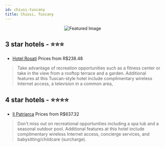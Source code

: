 ```yaml
---
id: chiusi-tuscany
title: Chiusi, Tuscany
---
```


<center><img src="https://i.travelapi.com/hotels/1000000/530000/529800/529800/6981b186_z.jpg" alt="Featured Image" /></center>


##  3 star hotels - ⭐️⭐️⭐️

-    [Hotel Rosati](https://us.hurb.com/hotels/chiusi/hotel-rosati-JNP-JP352066?cmp=18055) Prices from R$238.48
   > Take advantage of recreation opportunities such as a fitness center or take in the view from a rooftop terrace and a garden. Additional features at this Tuscan-style hotel include complimentary wireless Internet access, a television in a common area,

##  4 star hotels - ⭐️⭐️⭐️⭐️

-    [Il Patriarca](https://us.hurb.com/hotels/chiusi/il-patriarca-JNP-JP973242?cmp=18055) Prices from R$637.32
   > Don't miss out on recreational opportunities including a spa tub and a seasonal outdoor pool. Additional features at this hotel include complimentary wireless Internet access, concierge services, and babysitting/childcare (surcharge).
